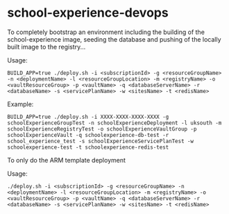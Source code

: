 # school-experience-devops

To completely bootstrap an environment including the building of the school-experience image, seeding the database and pushing of the locally built image to the registry...

Usage: 

    BUILD_APP=true ./deploy.sh -i <subscriptionId> -g <resourceGroupName> -n <deploymentName> -l <resourceGroupLocation> -m <registryName> -o <vaultResourceGroup> -p <vaultName> -q <databaseServerName> -r <databaseName> -s <servicePlanName> -w <sitesName> -t <redisName>

Example:

    BUILD_APP=true ./deploy.sh -i XXXX-XXXX-XXXX-XXXX -g schoolExperienceGroupTest -n schoolExperienceDeployment -l uksouth -m schoolExperienceRegistryTest -o schoolExperienceVaultGroup -p schoolExperienceVault -q schoolexperience-db-test -r school_experience_test -s schoolExperienceServicePlanTest -w schoolexperience-test -t schoolexperience-redis-test 


To only do the ARM template deployment 

Usage:

    ./deploy.sh -i <subscriptionId> -g <resourceGroupName> -n <deploymentName> -l <resourceGroupLocation> -m <registryName> -o <vaultResourceGroup> -p <vaultName> -q <databaseServerName> -r <databaseName> -s <servicePlanName> -w <sitesName> -t <redisName>


